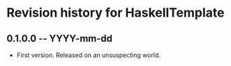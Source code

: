 # Revision history for HaskellTemplate

## 0.1.0.0 -- YYYY-mm-dd

* First version. Released on an unsuspecting world.
